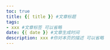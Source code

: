 ```yaml
---
toc: true
title: {{ title }} #文章标题
tags: 
- xxx #文章标签 可以省略
date: {{ date }} #文章生成时间
description: xxx #你对本页的描述 可以省略
---
```

